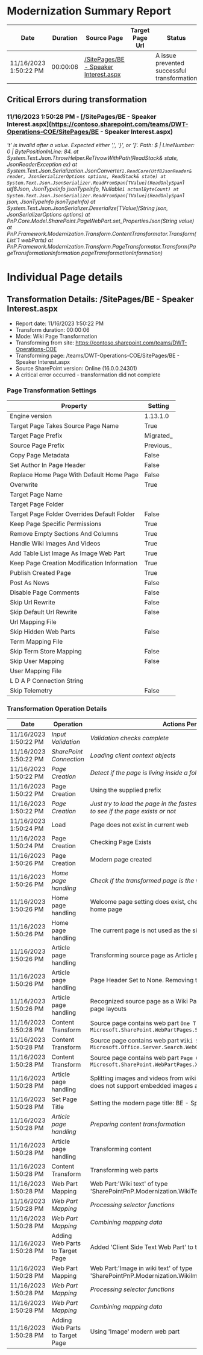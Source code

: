 # Modernization Summary Report

Date  |  Duration  |  Source Page  |  Target Page Url  |  Status
-------------  |  -------------  |  -------------  |  -------------  |  -------------
11/16/2023 1:50:22 PM  |  00:00:06  |  [/SitePages/BE - Speaker Interest.aspx](https://contoso.sharepoint.com/teams/DWT-Operations-COE/SitePages/BE%20-%20Speaker%20Interest.aspx)  |  []()  |  A issue prevented successful transformation
## Critical Errors during transformation

### 11/16/2023 1:50:28 PM - [/SitePages/BE - Speaker Interest.aspx](https://contoso.sharepoint.com/teams/DWT-Operations-COE/SitePages/BE - Speaker Interest.aspx)

_'t' is invalid after a value. Expected either ',', '}', or ']'. Path: $ | LineNumber: 0 | BytePositionInLine: 84.   at System.Text.Json.ThrowHelper.ReThrowWithPath(ReadStack& state, JsonReaderException ex)
   at System.Text.Json.Serialization.JsonConverter`1.ReadCore(Utf8JsonReader& reader, JsonSerializerOptions options, ReadStack& state)
   at System.Text.Json.JsonSerializer.ReadFromSpan[TValue](ReadOnlySpan`1 utf8Json, JsonTypeInfo jsonTypeInfo, Nullable`1 actualByteCount)
   at System.Text.Json.JsonSerializer.ReadFromSpan[TValue](ReadOnlySpan`1 json, JsonTypeInfo jsonTypeInfo)
   at System.Text.Json.JsonSerializer.Deserialize[TValue](String json, JsonSerializerOptions options)
   at PnP.Core.Model.SharePoint.PageWebPart.set_PropertiesJson(String value)
   at PnP.Framework.Modernization.Transform.ContentTransformator.Transform(List`1 webParts)
   at PnP.Framework.Modernization.Transform.PageTransformator.Transform(PageTransformationInformation pageTransformationInformation)_ 

# Individual Page details
## Transformation Details: /SitePages/BE - Speaker Interest.aspx

- Report date: 11/16/2023 1:50:22 PM
- Transform duration: 00:00:06
- Mode:  Wiki Page Transformation
- Transforming from site: https://contoso.sharepoint.com/teams/DWT-Operations-COE
- Transforming page: /teams/DWT-Operations-COE/SitePages/BE - Speaker Interest.aspx
- Source SharePoint version:  Online (16.0.0.24301)
-  A critical error occurred - transformation did not complete

### Page Transformation Settings

Property  |  Setting
-------------  |  -------------
Engine version   |   1.13.1.0
Target Page Takes Source Page Name   |   True
Target Page Prefix   |   Migrated_
Source Page Prefix   |   Previous_
Copy Page Metadata   |   False
Set Author In Page Header   |   False
Replace Home Page With Default Home Page   |   False
Overwrite   |   True
Target Page Name   |   
Target Page Folder   |   
Target Page Folder Overrides Default Folder   |   False
Keep Page Specific Permissions   |   True
Remove Empty Sections And Columns   |   True
Handle Wiki Images And Videos   |   True
Add Table List Image As Image Web Part   |   True
Keep Page Creation Modification Information   |   True
Publish Created Page   |   True
Post As News   |   False
Disable Page Comments   |   False
Skip Url Rewrite   |   False
Skip Default Url Rewrite   |   False
Url Mapping File   |   
Skip Hidden Web Parts   |   False
Term Mapping File   |   
Skip Term Store Mapping   |   False
Skip User Mapping   |   False
User Mapping File   |   
L D A P Connection String   |   
Skip Telemetry   |   False
### Transformation Operation Details

Date  |  Operation  |  Actions Performed
-------------  |  -------------  |  ------------- 
11/16/2023 1:50:22 PM  |  _Input Validation_  |  _Validation checks complete_
11/16/2023 1:50:22 PM  |  _SharePoint Connection_  |  _Loading client context objects_
11/16/2023 1:50:22 PM  |  _Page Creation_  |  _Detect if the page is living inside a folder_
11/16/2023 1:50:22 PM  |  Page Creation  |  Using the supplied prefix
11/16/2023 1:50:22 PM  |  _Page Creation_  |  _Just try to load the page in the fastest possible manner, we only want to see if the page exists or not_
11/16/2023 1:50:24 PM  |  Load  |  Page does not exist in current web
11/16/2023 1:50:24 PM  |  Page Creation  |  Checking Page Exists
11/16/2023 1:50:26 PM  |  Page Creation  |  Modern page created 
11/16/2023 1:50:26 PM  |  _Home page handling_  |  _Check if the transformed page is the web's home page_
11/16/2023 1:50:26 PM  |  Home page handling  |  Welcome page setting does exist, checking if the transform page is a home page
11/16/2023 1:50:26 PM  |  Home page handling  |  The current page is not used as the site home page
11/16/2023 1:50:26 PM  |  Article page handling  |  Transforming source page as Article page
11/16/2023 1:50:26 PM  |  Article page handling  |  Page Header Set to None. Removing the page header
11/16/2023 1:50:26 PM  |  Article page handling  |  Recognized source page as a Wiki Page. - Analyzing web parts and page layouts
11/16/2023 1:50:28 PM  |  Content Transform  |  Source page contains web part `One Trick Pony` of type `Microsoft.SharePoint.WebPartPages.ScriptEditorWebPart`
11/16/2023 1:50:28 PM  |  Content Transform  |  Source page contains web part `Wiki Search` of type `Microsoft.Office.Server.Search.WebControls.SearchBoxScriptWebPart`
11/16/2023 1:50:28 PM  |  Content Transform  |  Source page contains web part `Page Owner` of type `Microsoft.SharePoint.WebPartPages.XsltListViewWebPart`
11/16/2023 1:50:28 PM  |  Article page handling  |  Splitting images and videos from wiki text - as modern text web part does not support embedded images and videos
11/16/2023 1:50:28 PM  |  Set Page Title  |  Setting the modern page title: BE - Speaker Interest
11/16/2023 1:50:28 PM  |  _Article page handling_  |  _Preparing content transformation_
11/16/2023 1:50:28 PM  |  Article page handling  |  Transforming content
11/16/2023 1:50:28 PM  |  Content Transform  |  Transforming web parts
11/16/2023 1:50:28 PM  |  Web Part Mapping  |  Web Part:'Wiki text' of type 'SharePointPnP.Modernization.WikiTextPart' is being transformed
11/16/2023 1:50:28 PM  |  _Web Part Mapping_  |  _Processing selector functions_
11/16/2023 1:50:28 PM  |  _Web Part Mapping_  |  _Combining mapping data_
11/16/2023 1:50:28 PM  |  Adding Web Parts to Target Page  |  Added 'Client Side Text Web Part' to target page
11/16/2023 1:50:28 PM  |  Web Part Mapping  |  Web Part:'Image in wiki text' of type 'SharePointPnP.Modernization.WikiImagePart' is being transformed
11/16/2023 1:50:28 PM  |  _Web Part Mapping_  |  _Processing selector functions_
11/16/2023 1:50:28 PM  |  _Web Part Mapping_  |  _Combining mapping data_
11/16/2023 1:50:28 PM  |  Adding Web Parts to Target Page  |  Using 'Image' modern web part

